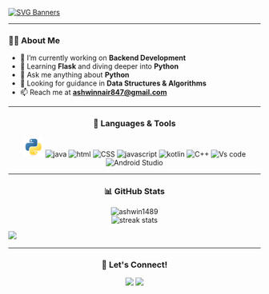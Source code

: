 [![SVG Banners](https://svg-banners.vercel.app/api?type=origin&text1=Hi👋%20I'm%20Ashwin&text2=Welcome%20to%20my%20GitHub&width=800&height=400)](https://github.com/Akshay090/svg-banners)

---

### 👨‍💻 About Me
- 👀 I’m currently working on **Backend Development**  
- 🌱 Learning **Flask** and diving deeper into **Python**  
- 💬 Ask me anything about **Python**  
- 💞 Looking for guidance in **Data Structures & Algorithms**  
- 📫 Reach me at **ashwinnair847@gmail.com**

---

<h3 align="center">🚀 Languages & Tools</h3>
<p align="center">
  <img src="https://raw.githubusercontent.com/devicons/devicon/master/icons/python/python-original.svg" alt="python" width="40" height="40"/>
  <img src="https://github.com/Ashwin145/Ashwin145/assets/89822123/90e693b4-d8ce-4491-b1bf-0546926b18cb" alt="java" width="40" height="40"/>
  <img src="https://github.com/Ashwin145/Ashwin145/assets/89822123/3ce3c66b-3b7e-441f-a079-2df45efae620" alt="html" width="40" height="40"/>
  <img src="https://github.com/Ashwin145/Ashwin145/assets/89822123/49980136-c859-4426-aeea-f071524f6240" alt="CSS" width="40" height="40"/>
  <img src="https://github.com/Ashwin145/Ashwin145/assets/89822123/c72ebe21-57f3-46f1-9b12-7511695e50ac" alt="javascript" width="40" height="40"/>
  <img src="https://github.com/Ashwin145/Ashwin145/assets/89822123/7cf09d8b-7479-4a75-a786-c48e651814da" alt="kotlin" width="40" height="40"/>
  <img src="https://github.com/Ashwin145/Ashwin145/assets/89822123/0bdf3c7f-531d-4992-90a8-2859186c5d28" alt="C++" width="40" height="40"/>
  <img src="https://github.com/Ashwin145/Ashwin145/assets/89822123/9f40e677-e76d-47cd-94f9-cf4252f5d572" alt="Vs code" width="40" height="40"/> 
  <img src="https://github.com/Ashwin145/Ashwin145/assets/89822123/68b23a55-1aba-48d7-b2a1-653aa9af9fe2" alt="Android Studio" width="40" height="40"/>  
</p>

---

<h3 align="center">📊 GitHub Stats</h3>
<p align="center">
  <img src="https://github-readme-stats.vercel.app/api?username=ashwin1489&show_icons=true&locale=en&theme=radical&hide_border=true" alt="ashwin1489" />
  <br/>
  <img src="https://github-readme-streak-stats.herokuapp.com/?user=ashwin1489&theme=radical&hide_border=true" alt="streak stats"/>

</p>
<div>    <img src="https://github-readme-stats.vercel.app/api/top-langs/?username=ashwin1489&layout=compact&theme=radical&hide_border=true" />
</div>

---

<h3 align="center">🌟 Let's Connect!</h3>
<p align="center">
  <a href="mailto:ashwinnair847@gmail.com"><img src="https://img.shields.io/badge/Email-D14836?style=for-the-badge&logo=gmail&logoColor=white"/></a>
  <a href="https://github.com/ashwin1489"><img src="https://img.shields.io/badge/GitHub-100000?style=for-the-badge&logo=github&logoColor=white"/></a>

</p>
